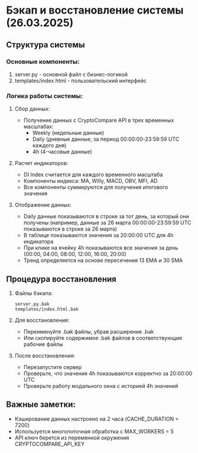 # Бэкап и восстановление системы (26.03.2025)

## Структура системы

### Основные компоненты:
1. server.py - основной файл с бизнес-логикой
2. templates/index.html - пользовательский интерфейс

### Логика работы системы:
1. Сбор данных:
   - Получение данных с CryptoCompare API в трех временных масштабах:
     * Weekly (недельные данные)
     * Daily (дневные данные, за период 00:00:00-23:59:59 UTC каждого дня)
     * 4h (4-часовые данные)

2. Расчет индикаторов:
   - DI Index считается для каждого временного масштаба
   - Компоненты индекса: MA, Willy, MACD, OBV, MFI, AD
   - Все компоненты суммируются для получения итогового значения

3. Отображение данных:
   - Daily данные показываются в строке за тот день, за который они получены
     (например, данные за 26 марта 00:00:00-23:59:59 UTC показываются в строке за 26 марта)
   - В таблице показываются значения за 20:00:00 UTC для 4h индикатора
   - При клике на ячейку 4h показываются все значения за день (00:00, 04:00, 08:00, 12:00, 16:00, 20:00)
   - Тренд определяется на основе пересечения 13 EMA и 30 SMA

## Процедура восстановления

1. Файлы бэкапа:
   ```
   server.py.bak
   templates/index.html.bak
   ```

2. Для восстановления:
   - Переименуйте .bak файлы, убрав расширение .bak
   - Или скопируйте содержимое .bak файлов в соответствующие рабочие файлы

3. После восстановления:
   - Перезапустите сервер
   - Проверьте, что значения 4h показываются корректно за 20:00:00 UTC
   - Проверьте работу модального окна с историей 4h значений

## Важные заметки:
- Кэширование данных настроено на 2 часа (CACHE_DURATION = 7200)
- Используется многопоточная обработка с MAX_WORKERS = 5
- API ключ берется из переменной окружения CRYPTOCOMPARE_API_KEY